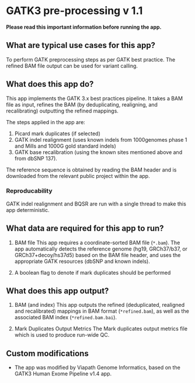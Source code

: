 # GATK3 pre-processing v 1.1
**Please read this important information before running the app.**

## What are typical use cases for this app?
To perform GATK preprocessing steps as per GATK best practice. 
The refined BAM file output can be used for variant calling.

## What does this app do?
This app implements the GATK 3.x best practices pipeline. It takes a BAM file as input, refines the BAM (by deduplicating, realigning, and recalibrating) outputting the refined mappings. 

The steps applied in the app are:
1. Picard mark duplicates (if selected)
2. GATK indel realignment (uses known indels from 1000genomes phase 1 and Mills and 1000G gold standard indels)
3. GATK base recalibration (using the known sites mentioned above and from dbSNP 137).

The reference sequence is obtained by reading the BAM header and is downloaded from the relevant public project within the app.

### Reproducability
GATK indel realignment and BQSR are run with a single thread to make this app deterministic.

## What data are required for this app to run?
1. BAM file 
This app requires a coordinate-sorted BAM file (`*.bam`). The app automatically detects the reference genome (hg19, GRCh37/b37, or GRCh37+decoy/hs37d5) based on the BAM file header, and uses the appropriate GATK resources (dbSNP and known indels).

2. A boolean flag to denote if mark duplicates should be performed

## What does this app output?
1. BAM (and index)
This app outputs the refined (deduplicated, realigned and recalibrated) mappings in BAM format (`*refined.bam`), as well as the associated BAM index (`*refined.bam.bai`).

2. Mark Duplicates Output Metrics 
The Mark duplicates output metrics file which is used to produce run-wide QC.

## Custom modifications
* The app was modified by Viapath Genome Informatics, based on the GATK3 Human Exome Pipeline v1.4 app.

